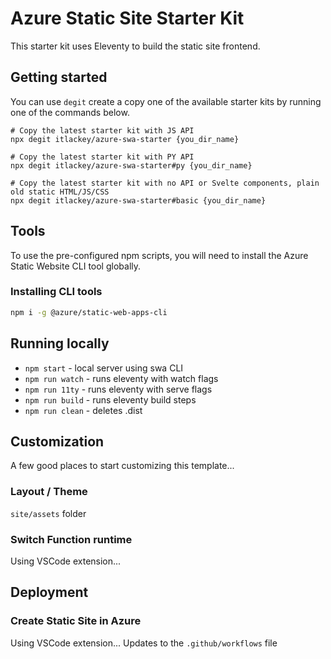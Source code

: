# Azure Static Site Starter Kit

This starter kit uses Eleventy to build the static site frontend.

## Getting started

You can use `degit` create a copy one of the available starter kits by running one of the commands below.

```
# Copy the latest starter kit with JS API
npx degit itlackey/azure-swa-starter {you_dir_name}

# Copy the latest starter kit with PY API
npx degit itlackey/azure-swa-starter#py {you_dir_name}

# Copy the latest starter kit with no API or Svelte components, plain old static HTML/JS/CSS
npx degit itlackey/azure-swa-starter#basic {you_dir_name}

```

## Tools
To use the pre-configured npm scripts, you will need to install the Azure Static Website CLI tool globally.

### Installing CLI tools

```bash
npm i -g @azure/static-web-apps-cli
```

## Running locally

* `npm start` - local server using swa CLI
* `npm run watch` - runs eleventy with watch flags
* `npm run 11ty` - runs eleventy with serve flags
* `npm run build` - runs eleventy build steps
* `npm run clean` - deletes .dist

## Customization
A few good places to start customizing this template...
### Layout / Theme
`site/assets` folder
### Switch Function runtime

Using VSCode extension...

## Deployment

### Create Static Site in Azure
Using VSCode extension...
Updates to the `.github/workflows` file
